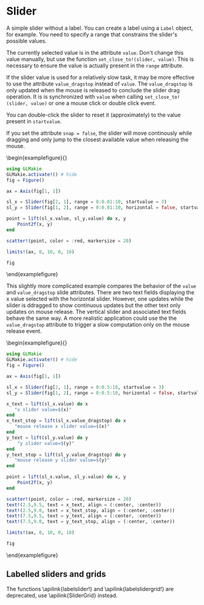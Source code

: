 

# Slider

A simple slider without a label. You can create a label using a `Label` object,
for example. You need to specify a range that constrains the slider's possible values.

The currently selected value is in the attribute `value`.
Don't change this value manually, but use the function `set_close_to!(slider, value)`.
This is necessary to ensure the value is actually present in the `range` attribute.

If the slider value is used for a relatively slow task, it may be more effective to
use the attribute `value_dragstop` instead of `value`.  The `value_dragstop` is only
updated when the mouse is released to conclude the slider drag operation.  It is 
is synchronized with `value` when calling `set_close_to!(slider, value)` or one a mouse
click or double click event.

You can double-click the slider to reset it (approximately) to the value present in `startvalue`.

If you set the attribute `snap = false`, the slider will move continously while dragging and only jump to the closest available value when releasing the mouse.

\begin{examplefigure}{}
```julia
using GLMakie
GLMakie.activate!() # hide
fig = Figure()

ax = Axis(fig[1, 1])

sl_x = Slider(fig[2, 1], range = 0:0.01:10, startvalue = 3)
sl_y = Slider(fig[1, 2], range = 0:0.01:10, horizontal = false, startvalue = 6)

point = lift(sl_x.value, sl_y.value) do x, y
    Point2f(x, y)
end

scatter!(point, color = :red, markersize = 20)

limits!(ax, 0, 10, 0, 10)

fig
```
\end{examplefigure}


This slightly more complicated example compares the behavior of the `value`
and `value_dragstop` slide attributes.  There are two text fields displaying
the x value selected with the horizontal slider.  However, one updates while the slider
is ddragged to show continuous updates but the other text only updates on mouse
release.  The vertical slider and associated text fields behave the same way.
A more realistic application could use the the `value_dragstop` attribute to
trigger a slow computation only on the mouse release event.

\begin{examplefigure}{}
```julia
using GLMakie
GLMakie.activate!() # hide
fig = Figure()

ax = Axis(fig[1, 1])

sl_x = Slider(fig[2, 1], range = 0:0.5:10, startvalue = 3)
sl_y = Slider(fig[1, 2], range = 0:0.5:10, horizontal = false, startvalue = 6)

x_text = lift(sl_x.value) do x
   "x slider value=$(x)"
end
x_text_stop = lift(sl_x.value_dragstop) do x
   "mouse release x slider value=$(x)"
end
y_text = lift(sl_y.value) do y
    "y slider value=$(y)"
end
y_text_stop = lift(sl_y.value_dragstop) do y
   "mouse release y slider value=$(y)"
end

point = lift(sl_x.value, sl_y.value) do x, y
    Point2f(x, y)
end

scatter!(point, color = :red, markersize = 20)
text!(2.5,9.5, text = x_text, align = (:center, :center))
text!(2.5,9.0, text = x_text_stop, align = (:center, :center))
text!(7.5,9.5, text = y_text, align = (:center, :center))
text!(7.5,9.0, text = y_text_stop, align = (:center, :center))

limits!(ax, 0, 10, 0, 10)

fig
```
\end{examplefigure}


## Labelled sliders and grids

The functions \apilink{labelslider!} and \apilink{labelslidergrid!} are deprecated, use \apilink{SliderGrid} instead.

